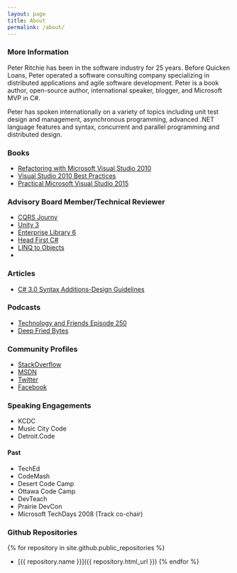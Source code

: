 ```yaml
---
layout: page
title: About
permalink: /about/
---
```


### More Information

Peter Ritchie has been in the software industry for 25 years. Before Quicken Loans, Peter operated a software consulting company specializing in distributed applications and agile software development. Peter is a book author, open-source author, international speaker, blogger, and Microsoft MVP in C#.

Peter has spoken internationally on a variety of topics including unit test design and management, asynchronous programming, advanced .NET language features and syntax, concurrent and parallel programming and distributed design.

### Books

* [Refactoring with Microsoft Visual Studio 2010](http://bit.ly/c13trs)
* [Visual Studio 2010 Best Practices](http://bit.ly/Px43Pw)
* [Practical Microsoft Visual Studio 2015](http://bit.ly/2fyh80v)

### Advisory Board Member/Technical Reviewer
 * [CQRS Journy](https://msdn.microsoft.com/en-us/library/jj554200.aspx)
 * [Unity 3](https://msdn.microsoft.com/en-us/library/dn170416.aspx)
 * [Enterprise Library 6](https://msdn.microsoft.com/en-us/library/dn169621.aspx)
 * [Head First C#](http://shop.oreilly.com/product/0636920027812.do)
 * [LINQ to Objects](https://www.pearsonhighered.com/program/Magennis-LINQ-to-Objects-Using-C-4-0-Using-and-Extending-LINQ-to-Objects-and-Parallel-LINQ-PLINQ/PGM263943.html)
 * 
### Articles
* [C# 3.0 Syntax Additions-Design Guidelines](http://www.codemag.com/article/0801061)
### Podcasts
 * [Technology and Friends Episode 250](https://channel9.msdn.com/Blogs/Technology-and-Friends/tf250)
 * [Deep Fried Bytes]()

### Community Profiles

* [StackOverflow](http://stackoverflow.com/users/5620/peter-ritchie)
* [MSDN](https://social.msdn.microsoft.com/profile/peter+ritchie)
* [Twitter](http://twitter.com/peterritchie)
* [Facebook](http://facebook.com/peter-ritchie)

### Speaking Engagements
* KCDC
* Music City Code
* Detroit.Code
#### Past
* TechEd
* CodeMash
* Desert Code Camp
* Ottawa Code Camp
* DevTeach
* Prairie DevCon
* Microsoft TechDays 2008 (Track co-chair)

### Github Repositories

{% for repository in site.github.public_repositories %}
  * [{{ repository.name }}]({{ repository.html_url }})
{% endfor %}